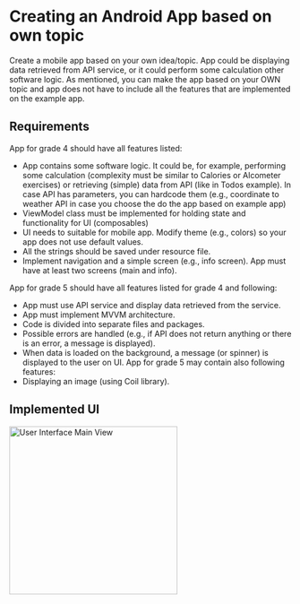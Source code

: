 # Creating an Android App based on own topic

Create a mobile app based on your own idea/topic.
App could be displaying data retrieved from API service, or it could perform some calculation other software logic.
As mentioned, you can make the app based on your OWN topic and app does not have to include all the features that are implemented on the example app.

## Requirements

App for grade 4 should have all features listed:
- App contains some software logic. It could be, for example, performing some calculation (complexity must be similar to Calories or Alcometer exercises) or retrieving (simple) data from API (like in Todos example). In case API has parameters, you can hardcode them (e.g., coordinate to weather API in case you choose the do the app based on example app)
- ViewModel class must be implemented for holding state and functionality for UI (composables)
- UI needs to suitable for mobile app. Modify theme (e.g., colors) so your app does not use default values.
- All the strings should be saved under resource file.
- Implement navigation and a simple screen (e.g., info screen). App must have at
  least two screens (main and info).

App for grade 5 should have all features listed for grade 4 and following:
- App must use API service and display data retrieved from the service.
- App must implement MVVM architecture.
- Code is divided into separate files and packages.
- Possible errors are handled (e.g., if API does not return anything or there is an error, a message is displayed).
- When data is loaded on the background, a message (or spinner) is displayed to the user on UI.
  App for grade 5 may contain also following features:
- Displaying an image (using Coil library).


## Implemented UI

<img src="" alt="User Interface Main View" width="300"/>